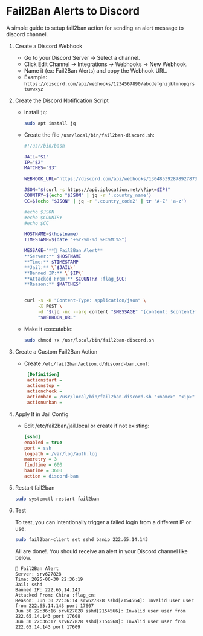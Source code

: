 # Fail2Ban Alerts to Discord

A simple guide to setup fail2ban action for sending an alert message to discord channel.

1. Create a Discord Webhook
   - Go to your Discord Server → Select a channel.
   - Click Edit Channel → Integrations → Webhooks → New Webhook.
   - Name it (ex: Fail2Ban Alerts) and copy the Webhook URL.
   - Example: `https://discord.com/api/webhooks/1234567890/abcdefghijklmnopqrstuvwxyz`

2. Create the Discord Notification Script
   - install `jq`:

     ```bash
     sudo apt install jq
     ```

   - Create the file `/usr/local/bin/fail2ban-discord.sh`:

      ```bash
      #!/usr/bin/bash

      JAIL="$1"
      IP="$2"
      MATCHES="$3"
      
      WEBHOOK_URL="https://discord.com/api/webhooks/1304853928789278730/e3AGSi6ZqUWmX7bWUa8xmvHqes5zAn_ZQQEHBAadqTCugVnfhAzwbuNj6TZoF-vkUaRL"
      
      JSON="$(curl -s https://api.iplocation.net/\?ip\=$IP)"
      COUNTRY=$(echo "$JSON" | jq -r '.country_name')
      CC=$(echo "$JSON" | jq -r '.country_code2' | tr 'A-Z' 'a-z')
      
      #echo $JSON
      #echo $COUNTRY
      #echo $CC
      
      HOSTNAME=$(hostname)
      TIMESTAMP=$(date "+%Y-%m-%d %H:%M:%S")
      
      MESSAGE="**🚨 Fail2Ban Alert**
      **Server:** $HOSTNAME
      **Time:** $TIMESTAMP
      **Jail:** \`$JAIL\`
      **Banned IP:** \`$IP\`
      **Attacked From:** $COUNTRY :flag_$CC:
      **Reason:** $MATCHES"
      
      
      curl -s -H "Content-Type: application/json" \
           -X POST \
           -d "$(jq -nc --arg content "$MESSAGE" '{content: $content}')" \
           "$WEBHOOK_URL"
      
      ```

   - Make it executable:

      ```bash
      sudo chmod +x /usr/local/bin/fail2ban-discord.sh
      ```

3. Create a Custom Fail2Ban Action

   - Create `/etc/fail2ban/action.d/discord-ban.conf`:

     ```ini
      [Definition]
      actionstart =
      actionstop =
      actioncheck =
      actionban = /usr/local/bin/fail2ban-discord.sh "<name>" "<ip>" "<matches>"
      actionunban =
     ```

4. Apply It in Jail Config
   - Edit /etc/fail2ban/jail.local or create if not existing:

      ```ini
      [sshd]
      enabled = true
      port = ssh
      logpath = /var/log/auth.log
      maxretry = 3
      findtime = 600
      bantime = 3600
      action = discord-ban
      ```

5. Restart fail2ban

      ```bash
      sudo systemctl restart fail2ban
      ```

6. Test

     To test, you can intentionally trigger a failed login from a different IP or use:

      ```bash
      sudo fail2ban-client set sshd banip 222.65.14.143
      ```

      All are done!. You should receive an alert in your Discord channel like below.
      
      ```text
      🚨 Fail2Ban Alert
      Server: srv627828
      Time: 2025-06-30 22:36:19
      Jail: sshd
      Banned IP: 222.65.14.143 
      Attacked From: China :flag_cn: 
      Reason: Jun 30 22:36:14 srv627828 sshd[2154564]: Invalid user user from 222.65.14.143 port 17607
      Jun 30 22:36:16 srv627828 sshd[2154566]: Invalid user user from 222.65.14.143 port 17608
      Jun 30 22:36:17 srv627828 sshd[2154568]: Invalid user user from 222.65.14.143 port 17609
      ```
